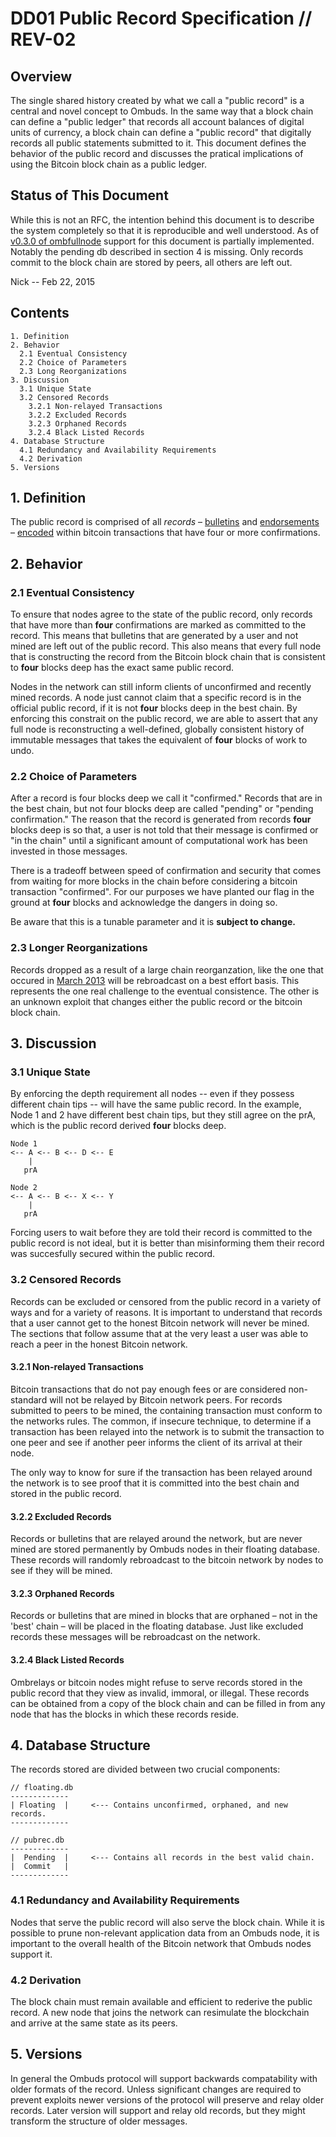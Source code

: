 DD01 Public Record Specification // REV-02
================================

Overview
--------
The single shared history created by what we call a "public record" is a central and novel concept to Ombuds.
In the same way that a block chain can define a "public ledger" that records all account balances of digital units of currency, a block chain can define a "public record" that digitally records all public statements submitted to it.
This document defines the behavior of the public record and discusses the pratical implications of using the Bitcoin block chain as a public ledger.


## Status of This Document

While this is not an RFC, the intention behind this document is to describe the system completely so that it is reproducible and well understood. As of [v0.3.0 of ombfullnode](https://github.com/soapboxsys/ombfullnode/releases/tag/BETA_0_3_0) support for this document is partially implemented. Notably the pending db described in section 4 is missing. Only records commit to the block chain are stored by peers, all others are left out.

Nick -- Feb 22, 2015


## Contents
    1. Definition
    2. Behavior
      2.1 Eventual Consistency
      2.2 Choice of Parameters
      2.3 Long Reorganizations
    3. Discussion
      3.1 Unique State
      3.2 Censored Records  
        3.2.1 Non-relayed Transactions
        3.2.2 Excluded Records
        3.2.3 Orphaned Records
        3.2.4 Black Listed Records
    4. Database Structure
      4.1 Redundancy and Availability Requirements
      4.2 Derivation
    5. Versions


## 1. Definition

The public record is comprised of all *records* – [bulletins](/spec/bulletin) and [endorsements](/spec/endorsement) – [encoded](/spec/encode-formats) within bitcoin transactions that have four or more confirmations.  

   
## 2. Behavior

### 2.1 Eventual Consistency

To ensure that nodes agree to the state of the public record, only records that have more than **four** confirmations are marked as committed to the record.
This means that bulletins that are generated by a user and not mined are left out of the public record.
This also means that every full node that is constructing the record from the Bitcoin block chain that is consistent to **four** blocks deep has the exact same public record.

Nodes in the network can still inform clients of unconfirmed and recently mined records. 
A node just cannot claim that a specific record is in the official public record, if it is not **four** blocks deep in the best chain.
By enforcing this constrait on the public record, we are able to assert that any full node is reconstructing a well-defined, globally consistent history of immutable messages that takes the equivalent of **four** blocks of work to undo.

### 2.2 Choice of Parameters

After a record is four blocks deep we call it "confirmed."
Records that are in the best chain, but not four blocks deep are called "pending" or "pending confirmation."
The reason that the record is generated from records **four** blocks deep is so that, a user is not told that their message is confirmed or "in the chain" until a significant amount of computational work has been invested in those messages.

There is a tradeoff between speed of confirmation and security that comes from waiting for more blocks in the chain before considering a bitcoin transaction "confirmed".
For our purposes we have planted our flag in the ground at **four** blocks and acknowledge the dangers in doing so. 

Be aware that this is a tunable parameter and it is **subject to change.**

### 2.3 Longer Reorganizations

Records dropped as a result of a large chain reorganzation, like the one that occured in [March 2013](https://github.com/bitcoin/bips/blob/master/bip-0050.mediawiki) will be rebroadcast on a best effort basis.
This represents the one real challenge to the eventual consistence.
The other is an unknown exploit that changes either the public record or the bitcoin block chain.


## 3. Discussion

### 3.1 Unique State
By enforcing the depth requirement all nodes -- even if they possess different chain tips -- will have the same public record.
In the example, Node 1 and 2 have different best chain tips, but they still agree on the prA, which is the public record derived **four** blocks deep.


    Node 1
    <-- A <-- B <-- D <-- E
        |
       prA

    Node 2
    <-- A <-- B <-- X <-- Y
        |  
       prA 

Forcing users to wait before they are told their record is committed to the public record is not ideal, but it is better than misinforming them their record was succesfully secured within the public record.

### 3.2 Censored Records

Records can be excluded or censored from the public record in a variety of ways and for a variety of reasons.
It is important to understand that records that a user cannot get to the honest Bitcoin network will never be mined.
The sections that follow assume that at the very least a user was able to reach a peer in the honest Bitcoin network.

#### 3.2.1 Non-relayed Transactions

Bitcoin transactions that do not pay enough fees or are considered non-standard will not be relayed by Bitcoin network peers.
For records submitted to peers to be mined, the containing transaction must conform to the networks rules.
The common, if insecure technique, to determine if a transaction has been relayed into the network is to submit the transaction to one peer and see if another peer informs the client of its arrival at their node.

The only way to know for sure if the transaction has been relayed around the network is to see proof that it is committed into the best chain and stored in the public record.

#### 3.2.2 Excluded Records

Records or bulletins that are relayed around the network, but are never mined are stored permanently by Ombuds nodes in their floating database. 
These records will randomly rebroadcast to the bitcoin network by nodes to see if they will be mined. 

#### 3.2.3 Orphaned Records

Records or bulletins that are mined in blocks that are orphaned – not in the 'best' chain – will be placed in the floating database.
Just like excluded records these messages will be rebroadcast on the network.

#### 3.2.4 Black Listed Records

Ombrelays or bitcoin nodes might refuse to serve records stored in the public record that they view as invalid, immoral, or illegal.
These records can be obtained from a copy of the block chain and can be filled in from any node that has the blocks in which these records reside.

## 4. Database Structure

The records stored are divided between two crucial components:

    // floating.db
    -------------
    | Floating  |     <--- Contains unconfirmed, orphaned, and new records.
    -------------

    // pubrec.db
    -------------
    |  Pending  |     <--- Contains all records in the best valid chain.
    |  Commit   |
    -------------

### 4.1 Redundancy and Availability Requirements

Nodes that serve the public record will also serve the block chain.
While it is possible to prune non-relevant application data from an Ombuds node, it is important to the overall health of the Bitcoin network that Ombuds nodes support it.

### 4.2 Derivation 

The block chain must remain available and efficient to rederive the public record.
A new node that joins the network can resimulate the blockchain and arrive at the same state as its peers.

## 5. Versions

In general the Ombuds protocol will support backwards compatability with older formats of the record.
Unless significant changes are required to prevent exploits newer versions of the protocol will preserve and relay older records.
Later version will support and relay old records, but they might transform the structure of older messages.


